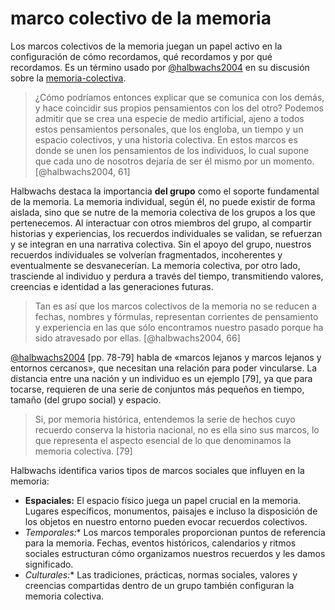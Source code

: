 # marco colectivo de la memoria

Los marcos colectivos de la memoria juegan un papel activo en la configuración de cómo recordamos, qué recordamos y por qué recordamos. Es un término usado por [@halbwachs2004](@halbwachs2004.md) en su discusión sobre la [memoria-colectiva](memoria-colectiva.md).

 >
 > ¿Cómo podríamos entonces explicar que se comunica con los demás, y hace coincidir sus propios pensamientos con los del otro? Podemos admitir que se crea una especie de medio artificial, ajeno a todos estos pensamientos personales, que los engloba, un tiempo y un espacio colectivos, y una historia colectiva. En estos marcos es donde se unen los pensamientos de los individuos, lo cual supone que cada uno de nosotros dejaría de ser él mismo por un momento. [@halbwachs2004, 61]

Halbwachs destaca la importancia **del grupo** como el soporte fundamental de la memoria. La memoria individual, según él, no puede existir de forma aislada, sino que se nutre de la memoria colectiva de los grupos a los que pertenecemos. Al interactuar con otros miembros del grupo, al compartir historias y experiencias, los recuerdos individuales se validan, se refuerzan y se integran en una narrativa colectiva. Sin el apoyo del grupo, nuestros recuerdos individuales se volverían fragmentados, incoherentes y eventualmente se desvanecerían. La memoria colectiva, por otro lado, trasciende al individuo y perdura a través del tiempo, transmitiendo valores, creencias e identidad a las generaciones futuras.

 >
 > Tan es así que los marcos colectivos de la memoria no se reducen a fechas, nombres y fórmulas, representan corrientes de pensamiento y experiencia en las que sólo encontramos nuestro pasado porque ha sido atravesado por ellas. [@halbwachs2004, 66]

[@halbwachs2004](@halbwachs2004.md) [pp. 78-79] habla de «marcos lejanos y marcos lejanos y entornos cercanos», que necesitan una relación para poder vincularse. La distancia entre una nación y un individuo es un ejemplo [79], ya que para tocarse, requieren de una serie de conjuntos más pequeños en tiempo, tamaño (del grupo social) y espacio.

 >
 > Si, por memoria histórica, entendemos la serie de hechos cuyo recuerdo conserva la historia nacional, no es ella sino sus marcos, lo que representa el aspecto esencial de lo que denominamos la memoria colectiva. [79]

Halbwachs identifica varios tipos de marcos sociales que influyen en la memoria:

* **Espaciales:**  El espacio físico juega un papel crucial en la memoria. Lugares específicos, monumentos, paisajes e incluso la disposición de los objetos en nuestro entorno pueden evocar recuerdos colectivos.
* *Temporales:*\*  Los marcos temporales proporcionan puntos de referencia para la memoria. Fechas, eventos históricos, calendarios y ritmos sociales estructuran cómo organizamos nuestros recuerdos y les damos significado.
* *Culturales:*\* Las tradiciones, prácticas, normas sociales, valores y creencias compartidas dentro de un grupo también configuran la memoria colectiva.
